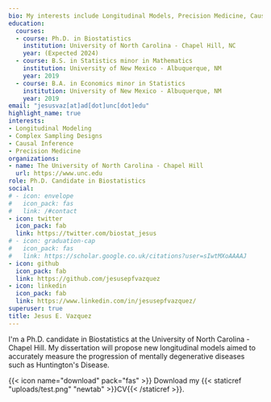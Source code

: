 ```yaml
---
bio: My interests include Longitudinal Models, Precision Medicine, Causal Inference
education:
  courses:
  - course: Ph.D. in Biostatistics
    institution: University of North Carolina - Chapel Hill, NC
    year: (Expected 2024)
  - course: B.S. in Statistics minor in Mathematics
    institution: University of New Mexico - Albuquerque, NM
    year: 2019
  - course: B.A. in Economics minor in Statistics
    institution: University of New Mexico - Albuquerque, NM
    year: 2019
email: "jesusvaz[at]ad[dot]unc[dot]edu"
highlight_name: true
interests:
- Longitudinal Modeling
- Complex Sampling Designs
- Causal Inference
- Precision Medicine
organizations:
- name: The University of North Carolina - Chapel Hill
  url: https://www.unc.edu
role: Ph.D. Candidate in Biostatistics
social:
# - icon: envelope
#   icon_pack: fas
#   link: /#contact
- icon: twitter
  icon_pack: fab
  link: https://twitter.com/biostat_jesus
# - icon: graduation-cap
#   icon_pack: fas
#   link: https://scholar.google.co.uk/citations?user=sIwtMXoAAAAJ
- icon: github
  icon_pack: fab
  link: https://github.com/jesusepfvazquez
- icon: linkedin
  icon_pack: fab
  link: https://www.linkedin.com/in/jesusepfvazquez/
superuser: true
title: Jesus E. Vazquez
---
```


I'm a Ph.D. candidate in Biostatistics at the University of North Carolina - Chapel Hill. My dissertation will propose new longitudinal models aimed to accurately measure the progression of mentally degenerative diseases such as Huntington's Disease.

{{< icon name="download" pack="fas" >}} Download my {{< staticref "uploads/test.png" "newtab" >}}CV{{< /staticref >}}.
